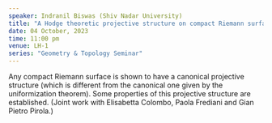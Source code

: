 ```yaml
---
speaker: Indranil Biswas (Shiv Nadar University)
title: "A Hodge theoretic projective structure on compact Riemann surfaces"
date: 04 October, 2023
time: 11:00 pm 
venue: LH-1 
series: "Geometry & Topology Seminar"
---
```


Any compact Riemann surface is shown to have a canonical projective
structure (which is different from the canonical one given by the uniformization theorem).
Some properties of this projective structure are established. (Joint work with
Elisabetta Colombo, Paola Frediani and Gian Pietro Pirola.)
